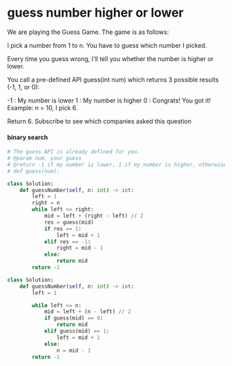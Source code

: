 # guess number higher or lower

We are playing the Guess Game. The game is as follows:

I pick a number from 1 to n. You have to guess which number I picked.

Every time you guess wrong, I'll tell you whether the number is higher or lower.

You call a pre-defined API guess(int num) which returns 3 possible results (-1, 1, or 0):

-1 : My number is lower
1 : My number is higher
0 : Congrats! You got it!
Example:
n = 10, I pick 6.

Return 6.
Subscribe to see which companies asked this question

#### binary search

```python
# The guess API is already defined for you.
# @param num, your guess
# @return -1 if my number is lower, 1 if my number is higher, otherwise return 0
# def guess(num):

class Solution:
    def guessNumber(self, n: int) -> int:
        left = 1
        right = n
        while left <= right:
            mid = left + (right - left) // 2
            res = guess(mid)
            if res == 1:
                left = mid + 1
            elif res == -1:
                right = mid - 1
            else:
                return mid
        return -1
```

```python
class Solution:
    def guessNumber(self, n: int) -> int:
        left = 1

        while left <= n:
            mid = left + (n - left) // 2
            if guess(mid) == 0:
                return mid
            elif guess(mid) == 1:
                left = mid + 1
            else:
                n = mid - 1
        return -1
```
